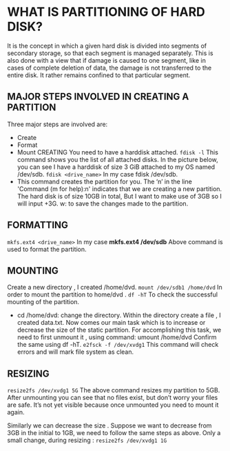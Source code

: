 # WHAT IS PARTITIONING OF HARD DISK?
It is the concept in which a given hard disk is divided into segments of secondary storage, so that each segment is managed separately. This is also done with a view that if damage is caused to one segment, like in cases of complete deletion of data, the damage is not transferred to the entire disk. It rather remains confined to that particular segment.
## MAJOR STEPS INVOLVED IN CREATING A PARTITION
Three major steps are involved are:
- Create
- Format
-	Mount
CREATING
You need to have a harddisk attached.
```fdisk -l```
This command shows you the list of all attached disks.
In the picture below, you can see I have a harddisk of size 3 GiB attached to my OS named /dev/sdb.
```fdisk <drive_name>```  In my case fdisk /dev/sdb.
- This command creates the partition for you. The ‘n’ in the line 'Command (m for help):n' indicates that we are creating a new partition.
The hard disk is of size 10GB in total, But I want to make use of 3GB so I will input +3G.
w: to save the changes made to the partition.
## FORMATTING
```mkfs.ext4 <drive_name>```
In my case **mkfs.ext4 /dev/sdb**
Above command is used to format the partition.
## MOUNTING
Create a new directory , I created /home/dvd.
```mount /dev/sdb1 /home/dvd```
In order to mount the partition to home/dvd .
```df -hT```
To check the successful mounting of the partition.
- cd /home/dvd: change the directory.
Within the directory create a file , I created data.txt.
Now comes our main task which is to increase or decrease the size of the static partition.
For accomplishing this task, we need to first unmount it , using command:
umount /home/dvd
Confirm the same using df -hT.
```e2fsck -f /dev/xvdg1```
This command will check errors and will mark file system as clean.

## RESIZING
```resize2fs /dev/xvdg1 5G```
The above command resizes my partition to 5GB.
After unmounting you can see that no files exist, but don’t worry your files are safe. It’s not yet visible because once unmounted you need to mount it again.

Similarly we can decrease the size .
Suppose we want to decrease from 3GB in the initial to 1GB, we need to follow the same steps as above.
Only a small change, during resizing :
```resize2fs /dev/xvdg1 1G```

